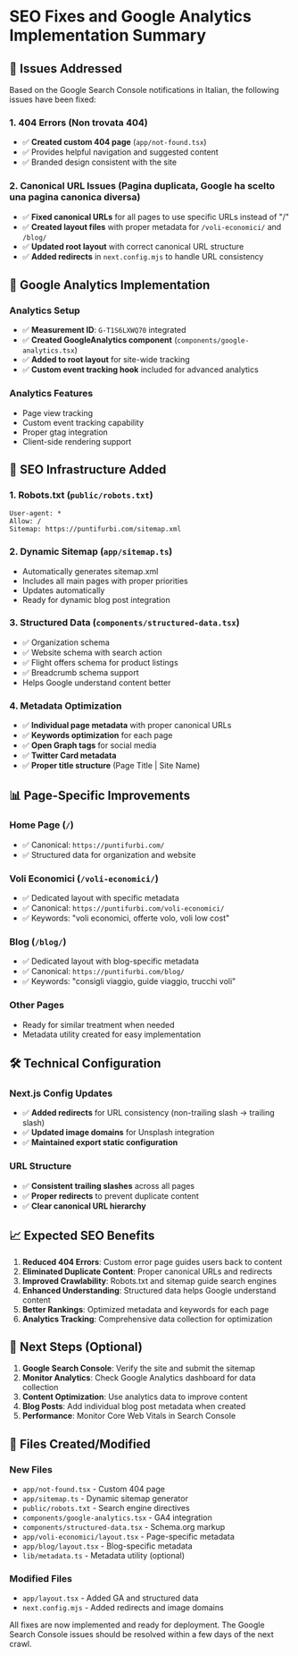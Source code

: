 # SEO Fixes and Google Analytics Implementation Summary

## 🎯 Issues Addressed

Based on the Google Search Console notifications in Italian, the following issues have been fixed:

### 1. **404 Errors (Non trovata 404)**
- ✅ **Created custom 404 page** (`app/not-found.tsx`)
- ✅ Provides helpful navigation and suggested content
- ✅ Branded design consistent with the site

### 2. **Canonical URL Issues (Pagina duplicata, Google ha scelto una pagina canonica diversa)**
- ✅ **Fixed canonical URLs** for all pages to use specific URLs instead of "/"
- ✅ **Created layout files** with proper metadata for `/voli-economici/` and `/blog/`
- ✅ **Updated root layout** with correct canonical URL structure
- ✅ **Added redirects** in `next.config.mjs` to handle URL consistency

## 🚀 Google Analytics Implementation

### Analytics Setup
- ✅ **Measurement ID**: `G-T1S6LXWQ70` integrated
- ✅ **Created GoogleAnalytics component** (`components/google-analytics.tsx`)
- ✅ **Added to root layout** for site-wide tracking
- ✅ **Custom event tracking hook** included for advanced analytics

### Analytics Features
- Page view tracking
- Custom event tracking capability
- Proper gtag integration
- Client-side rendering support

## 🔧 SEO Infrastructure Added

### 1. **Robots.txt** (`public/robots.txt`)
```
User-agent: *
Allow: /
Sitemap: https://puntifurbi.com/sitemap.xml
```

### 2. **Dynamic Sitemap** (`app/sitemap.ts`)
- Automatically generates sitemap.xml
- Includes all main pages with proper priorities
- Updates automatically
- Ready for dynamic blog post integration

### 3. **Structured Data** (`components/structured-data.tsx`)
- ✅ Organization schema
- ✅ Website schema with search action
- ✅ Flight offers schema for product listings
- ✅ Breadcrumb schema support
- Helps Google understand content better

### 4. **Metadata Optimization**
- ✅ **Individual page metadata** with proper canonical URLs
- ✅ **Keywords optimization** for each page
- ✅ **Open Graph tags** for social media
- ✅ **Twitter Card metadata**
- ✅ **Proper title structure** (Page Title | Site Name)

## 📊 Page-Specific Improvements

### Home Page (`/`)
- ✅ Canonical: `https://puntifurbi.com/`
- ✅ Structured data for organization and website

### Voli Economici (`/voli-economici/`)
- ✅ Dedicated layout with specific metadata
- ✅ Canonical: `https://puntifurbi.com/voli-economici/`
- ✅ Keywords: "voli economici, offerte volo, voli low cost"

### Blog (`/blog/`)
- ✅ Dedicated layout with blog-specific metadata
- ✅ Canonical: `https://puntifurbi.com/blog/`
- ✅ Keywords: "consigli viaggio, guide viaggio, trucchi voli"

### Other Pages
- Ready for similar treatment when needed
- Metadata utility created for easy implementation

## 🛠 Technical Configuration

### Next.js Config Updates
- ✅ **Added redirects** for URL consistency (non-trailing slash → trailing slash)
- ✅ **Updated image domains** for Unsplash integration
- ✅ **Maintained export static configuration**

### URL Structure
- ✅ **Consistent trailing slashes** across all pages
- ✅ **Proper redirects** to prevent duplicate content
- ✅ **Clear canonical URL hierarchy**

## 📈 Expected SEO Benefits

1. **Reduced 404 Errors**: Custom error page guides users back to content
2. **Eliminated Duplicate Content**: Proper canonical URLs and redirects
3. **Improved Crawlability**: Robots.txt and sitemap guide search engines
4. **Enhanced Understanding**: Structured data helps Google understand content
5. **Better Rankings**: Optimized metadata and keywords for each page
6. **Analytics Tracking**: Comprehensive data collection for optimization

## 🔄 Next Steps (Optional)

1. **Google Search Console**: Verify the site and submit the sitemap
2. **Monitor Analytics**: Check Google Analytics dashboard for data collection
3. **Content Optimization**: Use analytics data to improve content
4. **Blog Posts**: Add individual blog post metadata when created
5. **Performance**: Monitor Core Web Vitals in Search Console

## 📝 Files Created/Modified

### New Files
- `app/not-found.tsx` - Custom 404 page
- `app/sitemap.ts` - Dynamic sitemap generator
- `public/robots.txt` - Search engine directives
- `components/google-analytics.tsx` - GA4 integration
- `components/structured-data.tsx` - Schema.org markup
- `app/voli-economici/layout.tsx` - Page-specific metadata
- `app/blog/layout.tsx` - Blog-specific metadata
- `lib/metadata.ts` - Metadata utility (optional)

### Modified Files
- `app/layout.tsx` - Added GA and structured data
- `next.config.mjs` - Added redirects and image domains

All fixes are now implemented and ready for deployment. The Google Search Console issues should be resolved within a few days of the next crawl.